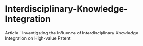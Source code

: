 # Interdisciplinary-Knowledge-Integration
Article：Investigating the Influence of Interdisciplinary Knowledge Integration on High-value Patent
